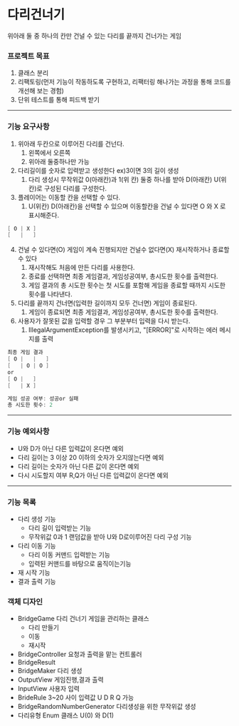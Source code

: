 # 다리건너기
위아래 둘 중 하나의 칸만 건널 수 있는 다리를 끝까지 건너가는 게임

### 프로젝트 목표
1. 클래스 분리
2. 리팩토링(먼저 기능이 작동하도록 구현하고, 리팩터링 해나가는 과정을 통해 코드를 개선해 보는 경험)
3. 단위 테스트를 통해 피드백 받기

***
### 기능 요구사항
1. 위아래 두칸으로 이루어진 다리를 건넌다.
    1. 왼쪽에서 오른쪽
    2. 위아래 둘중하나만 가능
2. 다리길이를 숫자로 입력받고 생성한다 ex)3이면 3의 길이 생성
    1. 다리 생성시 무작위값 0(아래칸)과 1(위 칸) 둘중 하나를 받아 D(아래칸) U(위칸)로 구성된 다리를 구성한다.
3. 플레이어는 이동할 칸을 선택할 수 있다.
    1. U(위칸) D(아래칸)을 선택할 수 있으며 이동할칸을 건널 수 있다면 O 와 X 로 표시해준다.
```java
[ O | X ]
[   |   ]
```
4. 건널 수 있다면(O) 게임이 계속 진행되지만 건널수 없다면(X) 재시작하거나 종료할 수 있다
    1. 재시작해도 처음에 만든 다리를 사용한다.
    2. 종료를 선택하면 최종 게임결과, 게임성공여부, 총시도한 횟수를 출력한다.
    3. 게임 결과의 총 시도한 횟수는 첫 시도를 포함해 게임을 종료할 때까지 시도한 횟수를 나타낸다.
5. 다리를 끝까지 건너면(입력한 길이까지 모두 건너면) 게임이 종료된다.
    1. 게임이 종료되면 최종 게임결과, 게임성공여부, 총시도한 횟수를 출력한다.
6. 사용자가 잘못된 값을 입력할 경우 그 부분부터 입력을 다시 받는다.
    1. IllegalArgumentException를 발생시키고, "[ERROR]"로 시작하는 에러 메시지를 출력

```java
최종 게임 결과
[ O |   |   ]
[   | O | O ]
or
[ O |   ]
[   | X ]        

게임 성공 여부: 성공or 실패
총 시도한 횟수: 2
```

***
### 기능 예외사항
* U와 D가 아닌 다른 입력값이 온다면 예외
* 다리 길이는 3 이상 20 이하의 숫자가 오지않는다면 예외
* 다리 길이는 숫자가 아닌 다른 값이 온다면 예외
* 다시 시도할지 여부 R,Q가 아닌 다른 입력값이 온다면 예외

***

### 기능 목록
* 다리 생성 기능
  * 다리 길이 입력받는 기능
  * 무작위값 0과 1 랜덤값을 받아 U와 D로이루어진 다리 구성 기능
* 다리 이동 기능
  * 다리 이동 커맨드 입력받는 기능
  * 입력된 커맨드를 바탕으로 움직이는기능
* 재 시작 기능
* 결과 출력 기능


### 객체 디자인
* BridgeGame 다리 건너기 게임을 관리하는 클래스
   * 다리 만들기
   * 이동
   * 재시작
* BridgeController 요청과 출력을 맡는 컨트롤러
* BridgeResult
* BridgeMaker 다리 생성
* OutputView 게임진행,결과 출력
* InputView 사용자 입력
* BrideRule 3~20 사이 입력값 U D R Q 가능
* BridgeRandomNumberGenerator 다리생성을 위한 무작위값 생성
* 다리유형 Enum 클래스 U(0) 와 D(1)